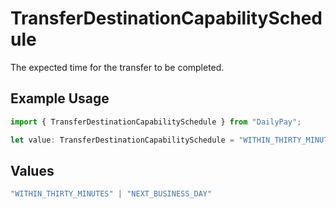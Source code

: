 # TransferDestinationCapabilitySchedule

The expected time for the transfer to be completed.

## Example Usage

```typescript
import { TransferDestinationCapabilitySchedule } from "DailyPay";

let value: TransferDestinationCapabilitySchedule = "WITHIN_THIRTY_MINUTES";
```

## Values

```typescript
"WITHIN_THIRTY_MINUTES" | "NEXT_BUSINESS_DAY"
```